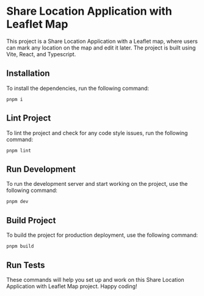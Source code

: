 # Share Location Application with Leaflet Map

This project is a Share Location Application with a Leaflet map, where users can mark any location on the map and edit it later. The project is built using Vite, React, and Typescript.

## Installation

To install the dependencies, run the following command:

``pnpm i``

## Lint Project

To lint the project and check for any code style issues, run the following command:

``pnpm lint``

## Run Development

To run the development server and start working on the project, use the following command:

``pnpm dev``

## Build Project

To build the project for production deployment, use the following command:

``pnpm build``

## Run Tests

These commands will help you set up and work on this Share Location Application with Leaflet Map project. Happy coding!